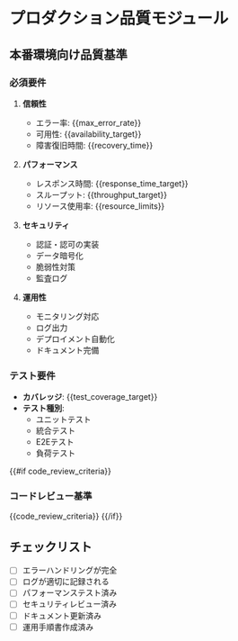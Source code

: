 # プロダクション品質モジュール

## 本番環境向け品質基準

### 必須要件

1. **信頼性**
   - エラー率: {{max_error_rate}}
   - 可用性: {{availability_target}}
   - 障害復旧時間: {{recovery_time}}

2. **パフォーマンス**
   - レスポンス時間: {{response_time_target}}
   - スループット: {{throughput_target}}
   - リソース使用率: {{resource_limits}}

3. **セキュリティ**
   - 認証・認可の実装
   - データ暗号化
   - 脆弱性対策
   - 監査ログ

4. **運用性**
   - モニタリング対応
   - ログ出力
   - デプロイメント自動化
   - ドキュメント完備

### テスト要件

- **カバレッジ**: {{test_coverage_target}}
- **テスト種別**: 
  - ユニットテスト
  - 統合テスト
  - E2Eテスト
  - 負荷テスト

{{#if code_review_criteria}}
### コードレビュー基準

{{code_review_criteria}}
{{/if}}

## チェックリスト

- [ ] エラーハンドリングが完全
- [ ] ログが適切に記録される
- [ ] パフォーマンステスト済み
- [ ] セキュリティレビュー済み
- [ ] ドキュメント更新済み
- [ ] 運用手順書作成済み